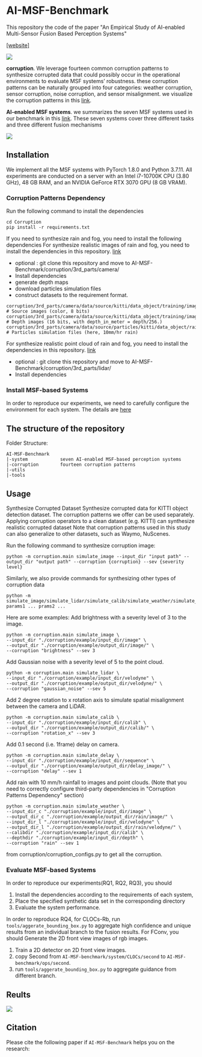 # AI-MSF-Benchmark

This repository the code of the paper "An Empirical Study of AI-enabled Multi-Sensor Fusion Based Perception Systems"

[[website]](https://sites.google.com/view/ai-msf-benchmark/)

![](https://github.com/853108389/AI-MSF-benchmark/blob/master/src/workflow.png)

**corruption**. 
We leverage fourteen common corruption patterns to synthesize corrupted data that could possibly occur in the operational environments to evaluate MSF systems’ robustness. 
these corruption patterns can be naturally grouped into four categories: weather corruption, sensor corruption, noise corruption, and sensor misalignment.
we visualize the corruption patterns in this [link](https://sites.google.com/view/ai-msf-benchmark/corruption-pattern).

**AI-enabled MSF systems**.
we summarizes the seven MSF systems used in our benchmark in this [link](https://sites.google.com/view/ai-msf-benchmark/benchmark).
These seven systems cover three different tasks and three different fusion mechanisms

![](https://github.com/853108389/AI-MSF-benchmark/blob/master/src/rain.gif)


## Installation

We implement all the MSF systems with PyTorch 1.8.0 and Python 3.7.11. All experiments are conducted on a server with an Intel i7-10700K CPU (3.80 GHz), 48 GB RAM, and an NVIDIA GeForce RTX 3070 GPU (8 GB VRAM). 

### Corruption Patterns Dependency
Run the following command to install the dependencies
```
cd Corruption
pip install -r requirements.txt
```
If you need to synthesize rain and fog, you need to install the following dependencies
For synthesize realistic images of rain and fog, you need to install the dependencies in this repository. [link](https://github.com/cv-rits/rain-rendering)
- optional : git clone this repository and move to AI-MSF-Benchmark/corruption/3rd_parts/camera/
- Install dependencies  
- generate depth maps 
- download particles simulation files
- construct datasets to the requirement format.
```
corruption/3rd_parts/camera/data/source/kitti/data_object/training/image_2/file0001.png           # Source images (color, 8 bits)
corruption/3rd_parts/camera/data/source/kitti/data_object/training/image_2/depth/file0001.png     # Depth images (16 bits, with depth_in_meter = depth/256.)
corruption/3rd_parts/camera/data/source/particles/kitti/data_object/rain/10mm/*.xml               # Particles simulation files (here, 10mm/hr rain)
```
For synthesize realistic point cloud of rain and fog, you need to install the dependencies in this repository. [link](https://github.com/velatkilic/LISA)
- optional : git clone this repository and move to AI-MSF-Benchmark/corruption/3rd_parts/lidar/
- Install dependencies 

### Install MSF-based Systems 
In order to reproduce our experiments, we need to carefully configure the environment for each system.
The details are [here](https://sites.google.com/view/ai-msf-benchmark/replication-package)

## The structure of the repository 

Folder Structure:

```
AI-MSF-Benchmark
|-system            seven AI-enabled MSF-based perception systems
|-corruption        fourteen corruption patterns
|-utils
|-tools
```

## Usage

Synthesize Corrupted Dataset
Synthesize corrupted data for KITTI object detection dataset.
The corruption patterns we offer can be used separately.  Applying corruption operators to a clean dataset (e.g. KITTI) can synthesize realistic corrupted dataset Note that corruption patterns used in this study can also generalize to other datasets, such as Waymo, NuScenes. 

Run the following command to synthesize corruption image:
```
python -m corruption.main simulate_image --input_dir "input path" --output_dir "output path" --corruption {corruption} --sev {severity level}
```
Similarly, we also provide commands for synthesizing other types of corruption data
```
python -m simulate_image/simulate_lidar/simulate_calib/simulate_weather/simulate_delay params1 ... prams2 ...
```

Here are some examples:
Add brightness with a severity level of 3 to the image.
```
python -m corruption.main simulate_image \
--input_dir "./corruption/example/input_dir/image" \
--output_dir "./corruption/example/output_dir/image/" \
--corruption "brightness" --sev 3
```
Add Gaussian noise with a severity level of 5 to the point cloud.
```
python -m corruption.main simulate_lidar \
--input_dir "./corruption/example/input_dir/velodyne" \
--output_dir "./corruption/example/output_dir/velodyne/" \
--corruption "gaussian_noise" --sev 5
```
Add 2 degree rotation to x rotation axis to simulate spatial misalignment between the camera and LiDAR.
```
python -m corruption.main simulate_calib \
--input_dir "./corruption/example/input_dir/calib" \
--output_dir "./corruption/example/output_dir/calib/" \
--corruption "rotation_x" --sev 3
```
Add 0.1 second (i.e. 1frame) delay on camera.
```
python -m corruption.main simulate_delay \
--input_dir "./corruption/example/input_dir/sequence" \
--output_dir "./corruption/example/output_dir/delay_image/" \
--corruption "delay" --sev 1
```
Add rain with 10 mm/h rainfall to images and point clouds. (Note that you need to correctly configure third-party dependencies in  "Corruption Patterns Dependency" section)
```
python -m corruption.main simulate_weather \
--input_dir_c "./corruption/example/input_dir/image" \
--output_dir_c "./corruption/example/output_dir/rain/image/" \
--input_dir_l "./corruption/example/input_dir/velodyne" \
--output_dir_l "./corruption/example/output_dir/rain/velodyne/" \
--calibdir "./corruption/example/input_dir/calib" \
--depthdir "./corruption/example/input_dir/depth" \
--corruption "rain" --sev 1
```
from corruption/corruption_configs.py to get all the corruption.

### Evaluate MSF-based Systems 

In order to reproduce our experiments(RQ1, RQ2, RQ3), you should 
1. Install the dependencies according to the requirements of each system, 
2. Place the specified synthetic data set in the corresponding directory
3. Evaluate the system performance.

In order to reproduce RQ4, for CLOCs-Rb, run `tools/aggerate_bounding_box.py` to aggregate high confidence and unique results from an individual branch to the fusion results. For FConv,  you should 
Generate the 2D front view images of rgb images. 
1. Train a 2D detector on 2D front view images.
2. copy Second from `AI-MSF-benchmark/system/CLOCs/second` to `AI-MSF-benchmark/ops/second`.
3. run `tools/aggerate_bounding_box.py` to aggregate guidance from different branch.

## Reults
![](https://github.com/853108389/AI-MSF-benchmark/blob/master/src/RQ1_radar.png)

## Citation

Please cite the following paper if `AI-MSF-Benchmark` helps you on the research:

```

```


